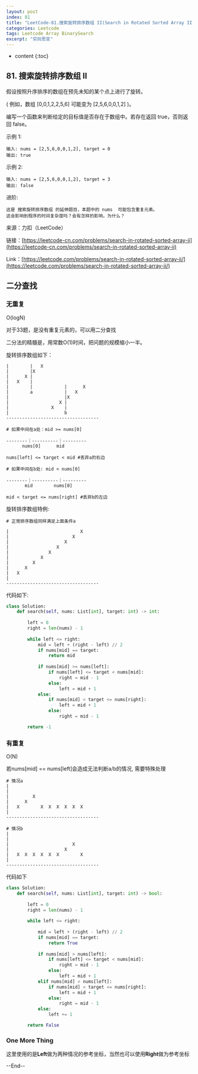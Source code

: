 ```yaml
---
layout: post
index: 81
title: "LeetCode-81.搜索旋转排序数组 II(Search in Rotated Sorted Array II)"
categories: Leetcode
tags: Leetcode Array BinarySearch
excerpt: "穷则思变"
---
```


* content
{:toc}

## 81. 搜索旋转排序数组 II

假设按照升序排序的数组在预先未知的某个点上进行了旋转。

( 例如，数组 [0,0,1,2,2,5,6] 可能变为 [2,5,6,0,0,1,2] )。

编写一个函数来判断给定的目标值是否存在于数组中。若存在返回 true，否则返回 false。

示例 1:

```
输入: nums = [2,5,6,0,0,1,2], target = 0
输出: true
```

示例 2:

```
输入: nums = [2,5,6,0,0,1,2], target = 3
输出: false
```

进阶:

```
这是 搜索旋转排序数组 的延伸题目，本题中的 nums  可能包含重复元素。
这会影响到程序的时间复杂度吗？会有怎样的影响，为什么？
```

来源：力扣（LeetCode）

链接：[https://leetcode-cn.com/problems/search-in-rotated-sorted-array-ii](https://leetcode-cn.com/problems/search-in-rotated-sorted-array-ii)

Link：[https://leetcode.com/problems/search-in-rotated-sorted-array-ii/](https://leetcode.com/problems/search-in-rotated-sorted-array-ii/)


## 二分查找

### 无重复

O(logN)

对于33题，是没有重复元素的，可以用二分查找

二分法的精髓是，用常数O(1)时间，把问题的规模缩小一半。

旋转排序数组如下：

```
|        |   X  
|        |X
|      X |
|   X    |
|        |            |      X
|        a            |   X
|                     |X
|                   X |
|                X    |
|                     b
-----------------------------------

# 如果中间在a处：mid >= nums[0]

--------｜----------｜---------
      nums[0]      mid

nums[left] <= target < mid #丢弃a的右边

# 如果中间在b处: mid < nums[0]

--------｜----------｜---------
       mid        nums[0]

mid < target <= nums[right] #丢弃b的左边
```

旋转排序数组特例:

```
# 正常排序数组同样满足上面条件a

|                           X
|                        X
|                     X
|                  X
|               X
|            X
|         X
|      X
|   X
|
-----------------------------------

```

代码如下:

```python
class Solution:
    def search(self, nums: List[int], target: int) -> int:
        
        left = 0
        right = len(nums) - 1
        
        while left <= right:
            mid = left + (right - left) // 2
            if nums[mid] == target:
                return mid
                
            if nums[mid] >= nums[left]:
                if nums[left] <= target < nums[mid]:
                    right = mid - 1
                else:
                    left = mid + 1
            else:
                if nums[mid] < target <= nums[right]:
                    left = mid + 1
                else:
                    right = mid - 1

        return -1
```

### 有重复

O(N)

若nums[mid] == nums[left]会造成无法判断a/b的情况, 需要特殊处理

```
# 情况a                 
|              
|           
|         X
|      X
|   X        X  X  X  X  X  X
|
-----------------------------------

# 情况b
|              
|           
|                        X
|                     X
|   X  X  X  X  X  X        X
|
-----------------------------------
```

代码如下

```python
class Solution:
    def search(self, nums: List[int], target: int) -> bool:
        
        left = 0
        right = len(nums) - 1
        
        while left <= right:
    
            mid = left + (right - left) // 2
            if nums[mid] == target:
                return True
                
            if nums[mid] > nums[left]:
                if nums[left] <= target < nums[mid]:
                    right = mid - 1
                else:
                    left = mid + 1
            elif nums[mid] < nums[left]:
                if nums[mid] < target <= nums[right]:
                    left = mid + 1
                else:
                    right = mid - 1
            else:
                left += 1

        return False
```

### One More Thing

这里使用的是**Left**做为两种情况的参考坐标，当然也可以使用**Right**做为参考坐标

--End--
